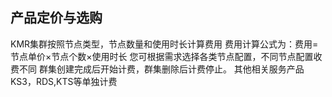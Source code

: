 ## 产品定价与选购


KMR集群按照节点类型，节点数量和使用时长计算费用
费用计算公式为：费用=节点单价×节点个数×使用时长
您可根据需求选择各类节点配置，不同节点配置收费不同
群集创建完成后开始计费，群集删除后计费停止。
其他相关服务产品KS3，RDS,KTS等单独计费
